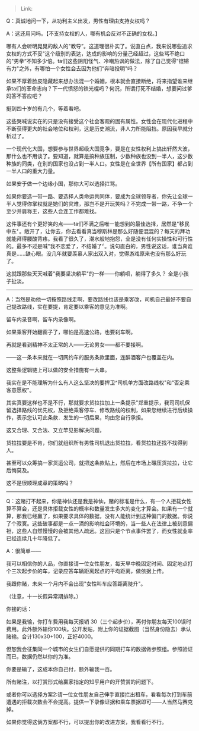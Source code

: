 > Link: 

Q：真诚地问一下，从功利主义出发，男性有理由支持女权吗？

A：这还用问吗。【不支持女权的人，哪有机会反对不正确的女权。】

哪有人会听明晃晃的敌人的"教导”。这道理很朴实了。说直白点，我来说哪些追求女权的方式不妥"这个级别的表达，达成的影响的分量己经超过，这些骂不绝口的"男拳“不知多少倍。ta们这些阴阳怪气、冷嘲热讽的做法，除了自己觉得"铿锵有力"之外，有哪怕一个女性会去因为他们“奔暗投明"吗？

如果不厚着脸皮隐藏起来想办法混一个婚姻，根本就会直接断绝，将来指望谁来继承ta们的革命志向？下一代愤怒的铁光棍吗？何況，所谓打死不结婚，想要问过爹妈答不答应吧？

挺到四十岁的有几个，等着看吧。

这些哭喊说实在的只是没有接受这个社会客观的固有属性。女性会在现代化进程中不断获得更大的社会地位和权利，这是历史潮流，非人力所能阻挡。原因我早就分析过了。

一个现代化大国，想要参与世界超级大国竞争，要是在女性权利上搞出轩然大波，那什么也不用谈了。要知道，就算是搞种族压制，少数种族也没到一半人，这少数种族的同类，在别的国家也没占到一半人口。女性是在全世界【所有国家】都占到一半人口的重大力量。

如果安于做一个边缘小国，那你大可以选择扛骂。

如果你要选一带一路、要选择人类命运共同体，要成为全球领导者，你先让全球一半人觉得你掌权就是她们的灾难，那岂不是开玩笑吗？不完成一带一路，不争一个至少并肩称王，这些人会连工作都难找。

这件事还有个更好笑的点——ta们不满之后唯一能想到的最佳选择，居然是"移民中东〞。敞开了，让你去，你去看看真当穆斯林是那么好随便混混的？每天的拜功就能拜得腰酸背疼。我看了很久了，潮水般地抱怨，全是没有任何实操性和可行性的。最多不过是喊"我不恋爱了，不结婚了〞。说句直白的，男性说这话，谁当真谁真是..….缺心眼。没几年就要羡慕人家出双入对，觉得游戏原来也没有那么好玩了。

这就跟那些天天喊着"我要坚决躺平"的一样——你躺呗，躺得了多久？ 全是小孩子扯淡。

---

A：当然是劝他一切按照路线走啊，要改路线也该是乘客改，司机自己最好不要自己提改路线，实在要提，肯定要以乘客的意见为准啊。

留车内录音啊，留车内录像啊。

如果乘客开始翻窗子了，哪怕是高速公路，也要刹车啊。

再就是看到精神不太正常的人——无论男女——都不要接啊。

——这一条本来就在一切网约车的服务条款里面，连醉酒客户也覆盖在内。

这整条逻辑链上可以做的安全措施有一大串。

我实在是不能理解为什么有人这么坚决的要捍卫^司机单方面改路线权"和“否定乘客意愿权"。

其实真要这样也不是不行，那就要求货拉拉加上一条提示"郑重提示，我司司机保留选择路线的优先权，及拒绝乘客停车、修改路线的权利，如果您继续进行后续操作，表示您认可此条款．发生的一切后果，均由您自行承担。

这又合理、又合法、又立竿见影解决问题，

货拉拉要是不肯，你们就组织所有男性司机退出货拉拉，看货拉拉还找不找得到人。

甚至可以众筹搞一家货运公司，就把这条款贴上，然后在市场上碾压货拉拉，让它后悔莫及。

这不是很顺理成章的策略吗？

---

Q：这赌打不起来，你是神仙还是我是神仙，赌的标准是什么，有一个人拒载女性算不算会，还是具体拒载女性的概率和数量发生多大的变化才算会。如果有一个就算，那我已经赢了，如果要求具体的数据，没有人能统计到这种偏门的数据。你说了个寂寞。这些破事都是一点一滴的影响社会环境的，当一些人在法律上被刻意偏袒，这些人自然慢慢的会被其他人疏远。这回只是个节点事件罢了，而女性就业率已经连续几十年降低了。

A：很简单——

我可以相信你的人品，你直接请一位女性朋友，每天早中晚固定时间、固定地点打个三次起步价的车，记录应答车辆距离起点的平均距离，做依据上传。

我跟你赌，未来一个月内不会出现"女性叫车应答距离陡升"。

（注意，十一长假异常期排除。）

你接的话：

如果是我输，你打车费用我每天报销 30（三个起步价），再付你朋友每天100误时费用。此外额外输你100块。公开发贴，附上你的证据截图（当然身份隐去）承认赌输。合计130x30+100，正好4000。

但恕我会征集同一个城市的女生们自愿提供的同期打车的数据做参照组。参照验证而已，数据仍然以你的为准。

你要是输了，这成本你自己付，额外输我一百。

所有赌注，以打赏形式给赢家指定的知乎用户的开赞赏的问题下。

或者你可以选择方案2:请一位女性朋友自己伸手直接拦出租车，看看每次打到车前遭遇的拒载次数会不会提高。提供一下录像证据和乘车票据即可——人当然马赛克掉。

如果你觉得这俩方案都不行，可以提出你的改进方案，我看看行不行。